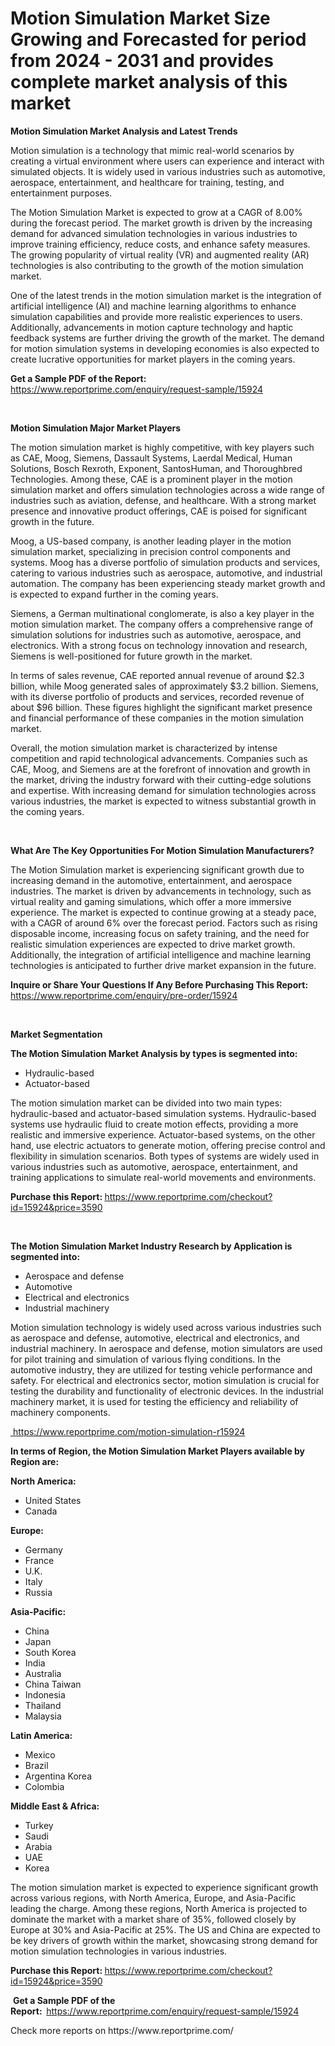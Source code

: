 <p><h1>Motion Simulation Market Size Growing and Forecasted for period from 2024 - 2031 and provides complete market analysis of this market</h1></p><p><strong>Motion Simulation Market Analysis and Latest Trends</strong></p>
<p><p>Motion simulation is a technology that mimic real-world scenarios by creating a virtual environment where users can experience and interact with simulated objects. It is widely used in various industries such as automotive, aerospace, entertainment, and healthcare for training, testing, and entertainment purposes.</p><p>The Motion Simulation Market is expected to grow at a CAGR of 8.00% during the forecast period. The market growth is driven by the increasing demand for advanced simulation technologies in various industries to improve training efficiency, reduce costs, and enhance safety measures. The growing popularity of virtual reality (VR) and augmented reality (AR) technologies is also contributing to the growth of the motion simulation market.</p><p>One of the latest trends in the motion simulation market is the integration of artificial intelligence (AI) and machine learning algorithms to enhance simulation capabilities and provide more realistic experiences to users. Additionally, advancements in motion capture technology and haptic feedback systems are further driving the growth of the market. The demand for motion simulation systems in developing economies is also expected to create lucrative opportunities for market players in the coming years.</p></p>
<p><strong>Get a Sample PDF of the Report:&nbsp;</strong> <a href="https://www.reportprime.com/enquiry/request-sample/15924">https://www.reportprime.com/enquiry/request-sample/15924</a></p>
<p>&nbsp;</p>
<p><strong>Motion Simulation Major Market Players</strong></p>
<p><p>The motion simulation market is highly competitive, with key players such as CAE, Moog, Siemens, Dassault Systems, Laerdal Medical, Human Solutions, Bosch Rexroth, Exponent, SantosHuman, and Thoroughbred Technologies. Among these, CAE is a prominent player in the motion simulation market and offers simulation technologies across a wide range of industries such as aviation, defense, and healthcare. With a strong market presence and innovative product offerings, CAE is poised for significant growth in the future.</p><p>Moog, a US-based company, is another leading player in the motion simulation market, specializing in precision control components and systems. Moog has a diverse portfolio of simulation products and services, catering to various industries such as aerospace, automotive, and industrial automation. The company has been experiencing steady market growth and is expected to expand further in the coming years.</p><p>Siemens, a German multinational conglomerate, is also a key player in the motion simulation market. The company offers a comprehensive range of simulation solutions for industries such as automotive, aerospace, and electronics. With a strong focus on technology innovation and research, Siemens is well-positioned for future growth in the market.</p><p>In terms of sales revenue, CAE reported annual revenue of around $2.3 billion, while Moog generated sales of approximately $3.2 billion. Siemens, with its diverse portfolio of products and services, recorded revenue of about $96 billion. These figures highlight the significant market presence and financial performance of these companies in the motion simulation market.</p><p>Overall, the motion simulation market is characterized by intense competition and rapid technological advancements. Companies such as CAE, Moog, and Siemens are at the forefront of innovation and growth in the market, driving the industry forward with their cutting-edge solutions and expertise. With increasing demand for simulation technologies across various industries, the market is expected to witness substantial growth in the coming years.</p></p>
<p>&nbsp;</p>
<p><strong>What Are The Key Opportunities For Motion Simulation Manufacturers?</strong></p>
<p><p>The Motion Simulation market is experiencing significant growth due to increasing demand in the automotive, entertainment, and aerospace industries. The market is driven by advancements in technology, such as virtual reality and gaming simulations, which offer a more immersive experience. The market is expected to continue growing at a steady pace, with a CAGR of around 6% over the forecast period. Factors such as rising disposable income, increasing focus on safety training, and the need for realistic simulation experiences are expected to drive market growth. Additionally, the integration of artificial intelligence and machine learning technologies is anticipated to further drive market expansion in the future.</p></p>
<p><strong>Inquire or Share Your Questions If Any Before Purchasing This Report:</strong> <a href="https://www.reportprime.com/enquiry/pre-order/15924">https://www.reportprime.com/enquiry/pre-order/15924</a></p>
<p>&nbsp;</p>
<p><strong>Market Segmentation</strong></p>
<p><strong>The Motion Simulation Market Analysis by types is segmented into:</strong></p>
<p><ul><li>Hydraulic-based</li><li>Actuator-based</li></ul></p>
<p><p>The motion simulation market can be divided into two main types: hydraulic-based and actuator-based simulation systems. Hydraulic-based systems use hydraulic fluid to create motion effects, providing a more realistic and immersive experience. Actuator-based systems, on the other hand, use electric actuators to generate motion, offering precise control and flexibility in simulation scenarios. Both types of systems are widely used in various industries such as automotive, aerospace, entertainment, and training applications to simulate real-world movements and environments.</p></p>
<p><strong>Purchase this Report:&nbsp;</strong><a href="https://www.reportprime.com/checkout?id=15924&price=3590">https://www.reportprime.com/checkout?id=15924&price=3590</a></p>
<p>&nbsp;</p>
<p><strong>The Motion Simulation Market Industry Research by Application is segmented into:</strong></p>
<p><ul><li>Aerospace and defense</li><li>Automotive</li><li>Electrical and electronics</li><li>Industrial machinery</li></ul></p>
<p><p>Motion simulation technology is widely used across various industries such as aerospace and defense, automotive, electrical and electronics, and industrial machinery. In aerospace and defense, motion simulators are used for pilot training and simulation of various flying conditions. In the automotive industry, they are utilized for testing vehicle performance and safety. For electrical and electronics sector, motion simulation is crucial for testing the durability and functionality of electronic devices. In the industrial machinery market, it is used for testing the efficiency and reliability of machinery components.</p></p>
<p><a href="https://www.reportprime.com/motion-simulation-r15924">&nbsp;https://www.reportprime.com/motion-simulation-r15924</a></p>
<p><strong>In terms of Region, the Motion Simulation Market Players available by Region are:</strong></p>
<p>
    <p> <strong> North America: </strong>
        <ul>
            <li>United States</li>
            <li>Canada</li>
        </ul>
        </p> 
    <p> <strong> Europe: </strong>
        <ul>
            <li>Germany</li>
            <li>France</li>
            <li>U.K.</li>
            <li>Italy</li>
            <li>Russia</li>
        </ul>
        </p> 
    <p> <strong> Asia-Pacific: </strong>
        <ul>
            <li>China</li>
            <li>Japan</li>
            <li>South Korea</li>
            <li>India</li>
            <li>Australia</li>
            <li>China Taiwan</li>
            <li>Indonesia</li>
            <li>Thailand</li>
            <li>Malaysia</li>
        </ul>
        </p> 
    <p> <strong> Latin America: </strong>
        <ul>
            <li>Mexico</li>
            <li>Brazil</li>
            <li>Argentina Korea</li>
            <li>Colombia</li>
        </ul>
        </p> 
    <p> <strong> Middle East & Africa: </strong>
        <ul>
            <li>Turkey</li>
            <li>Saudi</li>
            <li>Arabia</li>
            <li>UAE</li>
            <li>Korea</li>
        </ul>
    </p>
    </p>
<p><p>The motion simulation market is expected to experience significant growth across various regions, with North America, Europe, and Asia-Pacific leading the charge. Among these regions, North America is projected to dominate the market with a market share of 35%, followed closely by Europe at 30% and Asia-Pacific at 25%. The US and China are expected to be key drivers of growth within the market, showcasing strong demand for motion simulation technologies in various industries.</p></p>
<p><strong>Purchase this Report: </strong><a href="https://www.reportprime.com/checkout?id=15924&price=3590">https://www.reportprime.com/checkout?id=15924&price=3590</a></p>
<p>&nbsp;<strong>Get a Sample PDF of the Report:&nbsp;&nbsp;</strong><a href="https://www.reportprime.com/enquiry/request-sample/15924">https://www.reportprime.com/enquiry/request-sample/15924</a></p>
<p><strong></strong></p>
<p>Check more reports on https://www.reportprime.com/</p>